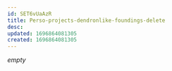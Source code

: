 ```yaml
---
id: SET6vUaAzR
title: Perso-projects-dendronlike-foundings-delete
desc: 
updated: 1696864081305
created: 1696864081305
---
```


*empty*
